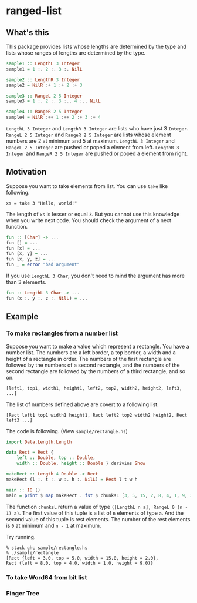 # ranged-list

## What's this

This package provides lists whose lengths are determined by the type and
lists whose ranges of lengths are determined by the type.

```haskell
sample1 :: LengthL 3 Integer
sample1 = 1 :. 2 :. 3 :. NilL

sample2 :: LengthR 3 Integer
sample2 = NilR :+ 1 :+ 2 :+ 3

sample3 :: RangeL 2 5 Integer
sample3 = 1 :. 2 :. 3 :.. 4 :.. NilL

sample4 :: RangeR 2 5 Integer
sample4 = NilR :++ 1 :++ 2 :+ 3 :+ 4
```

`LengthL 3 Integer` and `LengthR 3 Integer` are lists who have just 3 `Integer`.
`RangeL 2 5 Integer` and `RangeR 2 5 Integer` are lists whose element numbers
are 2 at minimum and 5 at maximum.
`LengthL 3 Integer` and `RangeL 2 5 Integer` are
pushed or poped a element from left.
`LengthR 3 Integer` and `RangeR 2 5 Integer` are
pushed or poped a element from right.

## Motivation

Suppose you want to take elements from list. You can use `take` like following.

```
xs = take 3 "Hello, world!"
```

The length of `xs` is lesser or equal `3`.
But you cannot use this knowledge when you write next code.
You should check the argument of a next function.

```haskell
fun :: [Char] -> ...
fun [] = ...
fun [x] = ...
fun [x, y] = ...
fun [x, y, z] = ...
fun _ = error "bad argument"
```
If you use `LengthL 3 Char`,
you don't need to mind the argument has more than 3 elements.

```haskell
fun :: LengthL 3 Char -> ...
fun (x :. y :. z :. NilL) = ...
```

## Example

### To make rectangles from a number list

Suppose you want to make a value which represent a rectangle.
You have a number list.
The numbers are a left border, a top border, a width and a height of
a rectangle in order.
The numbers of the first rectangle are followed by
the numbers of a second rectangle,
and the numbers of the second rectangle are followed by
the numbers of a third rectangle,
and so on.

```
[left1, top1, width1, height1, left2, top2, width2, height2, left3, ...]
```

The list of numbers defined above are covert to a following list.

```
[Rect left1 top1 width1 height1, Rect left2 top2 width2 height2, Rect left3 ...]
```

The code is following. (View `sample/rectangle.hs`)

```haskell:sample/rectangle.hs
import Data.Length.Length

data Rect = Rect {
	left :: Double, top :: Double,
	width :: Double, height :: Double } derivins Show

makeRect :: Length 4 Double -> Rect
makeRect (l :. t :. w :. h :. NilL) = Rect l t w h

main :: IO ()
main = print $ map makeRect . fst $ chunksL [3, 5, 15, 2, 8, 4, 1, 9, 3, 5]
```

The function `chunksL` return a value of type `([LengthL n a], RangeL 0 (n - 1) a)`.
The first value of this tuple is a list of `n` elements of type `a`.
And the second value of this tuple is rest elements.
The number of the rest elements is `0` at minimum and `n - 1` at maximum.

Try running.

```
% stack ghc sample/rectangle.hs
% ./sample/rectangle
[Rect {left = 3.0, top = 5.0, width = 15.0, height = 2.0},
Rect {left = 8.0, top = 4.0, width = 1.0, height = 9.0)}
```

### To take Word64 from bit list

### Finger Tree
